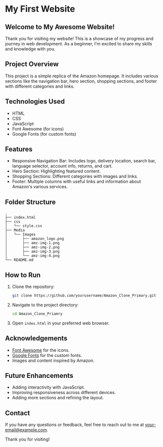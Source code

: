 # My First Website

## Welcome to My Awesome Website!

Thank you for visiting my website! This is a showcase of my progress and journey in web development. As a beginner, I'm excited to share my skills and knowledge with you.

## Project Overview

This project is a simple replica of the Amazon homepage. It includes various sections like the navigation bar, hero section, shopping sections, and footer with different categories and links.

## Technologies Used

- HTML
- CSS
- JavaScript
- Font Awesome (for icons)
- Google Fonts (for custom fonts)

## Features

- Responsive Navigation Bar: Includes logo, delivery location, search bar, language selector, account info, returns, and cart.
- Hero Section: Highlighting featured content.
- Shopping Sections: Different categories with images and links.
- Footer: Multiple columns with useful links and information about Amazon's various services.

## Folder Structure

```plaintext
.
├── index.html
├── css
│   └── style.css
├── Media
│   └── Images
│       ├── amazon_logo.png
│       ├── amz-img-1.png
│       ├── amz-img-2.png
│       ├── amz-img-3.png
│       └── amz-img-4.png
└── README.md
```

## How to Run

1. Clone the repository:
    ```sh
    git clone https://github.com/yourusername/Amazon_Clone_Primary.git
    ```
2. Navigate to the project directory:
    ```sh
    cd Amazon_Clone_Priamry
    ```
3. Open `index.html` in your preferred web browser.

## Acknowledgements

- [Font Awesome](https://fontawesome.com) for the icons.
- [Google Fonts](https://fonts.google.com) for the custom fonts.
- Images and content inspired by Amazon.

## Future Enhancements

- Adding interactivity with JavaScript.
- Improving responsiveness across different devices.
- Adding more sections and refining the layout.

## Contact

If you have any questions or feedback, feel free to reach out to me at [your-email@example.com](mailto:your-email@example.com).

Thank you for visiting!
```